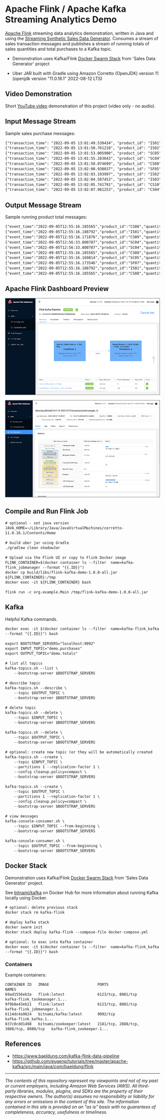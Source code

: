 # Apache Flink / Apache Kafka Streaming Analytics Demo

[Apache Flink](https://flink.apache.org/) streaming data analytics demonstration, written in Java and
using the [Streaming Synthetic Sales Data Generator](https://github.com/garystafford/streaming-sales-generator). Consumes a stream of sales transaction messages and publishes a stream of running totals of sales quantities and total purchases to a Kafka topic.


* Demonstration uses
  Kafka/Flink [Docker Swarm Stack](https://github.com/garystafford/streaming-sales-generator/blob/main/docker-compose.yml)
  from 'Sales Data Generator' project

* Uber JAR built with Gradle using Amazon Corretto (OpenJDK) version 11 (openjdk version "11.0.16.1" 2022-08-12 LTS)

## Video Demonstration

Short [YouTube video](https://youtu.be/ja0M_2zdbfs) demonstration of this project (video only - no audio).

## Input Message Stream

Sample sales purchase messages:

```txt
{"transaction_time": "2022-09-05 13:01:49.530434", "product_id": "IS01", "price": 5.49, "quantity": 2, "is_member": false, "member_discount": 0.0, "add_supplements": false, "supplement_price": 0.0, "total_purchase": 10.98}
{"transaction_time": "2022-09-05 13:01:50.761210", "product_id": "IS02", "price": 5.49, "quantity": 1, "is_member": false, "member_discount": 0.0, "add_supplements": false, "supplement_price": 0.0, "total_purchase": 5.49}
{"transaction_time": "2022-09-05 13:01:53.005900", "product_id": "SC05", "price": 5.99, "quantity": 1, "is_member": true, "member_discount": 0.1, "add_supplements": true, "supplement_price": 1.99, "total_purchase": 7.18}
{"transaction_time": "2022-09-05 13:01:55.283643", "product_id": "SC04", "price": 5.99, "quantity": 1, "is_member": false, "member_discount": 0.0, "add_supplements": false, "supplement_price": 0.0, "total_purchase": 5.99}
{"transaction_time": "2022-09-05 13:01:58.074699", "product_id": "CS08", "price": 4.99, "quantity": 1, "is_member": false, "member_discount": 0.0, "add_supplements": false, "supplement_price": 0.0, "total_purchase": 4.99}
{"transaction_time": "2022-09-05 13:02:00.938037", "product_id": "SF05", "price": 5.99, "quantity": 1, "is_member": false, "member_discount": 0.0, "add_supplements": true, "supplement_price": 1.99, "total_purchase": 7.98}
{"transaction_time": "2022-09-05 13:02:03.193997", "product_id": "IS02", "price": 5.49, "quantity": 1, "is_member": true, "member_discount": 0.1, "add_supplements": false, "supplement_price": 0.0, "total_purchase": 4.94}
{"transaction_time": "2022-09-05 13:02:04.587453", "product_id": "IS03", "price": 5.49, "quantity": 3, "is_member": true, "member_discount": 0.1, "add_supplements": false, "supplement_price": 0.0, "total_purchase": 14.82}
{"transaction_time": "2022-09-05 13:02:05.741791", "product_id": "CS10", "price": 4.99, "quantity": 1, "is_member": false, "member_discount": 0.0, "add_supplements": false, "supplement_price": 0.0, "total_purchase": 4.99}
{"transaction_time": "2022-09-05 13:02:07.981253", "product_id": "CS04", "price": 4.99, "quantity": 1, "is_member": false, "member_discount": 0.0, "add_supplements": false, "supplement_price": 0.0, "total_purchase": 4.99}
```

## Output Message Stream

Sample running product total messages:

```txt
{"event_time":"2022-09-05T12:55:16.185565","product_id":"CS08","quantity":20,"total_purchases":106.76}
{"event_time":"2022-09-05T12:55:16.188792","product_id":"IS01","quantity":4,"total_purchases":21.96}
{"event_time":"2022-09-05T12:55:16.171876","product_id":"CS09","quantity":10,"total_purchases":48.90}
{"event_time":"2022-09-05T12:56:33.800787","product_id":"SC04","quantity":16,"total_purchases":106.17}
{"event_time":"2022-09-05T12:56:33.800787","product_id":"SC04","quantity":17,"total_purchases":114.15}
{"event_time":"2022-09-05T12:55:16.185565","product_id":"CS08","quantity":21,"total_purchases":113.74}
{"event_time":"2022-09-05T12:55:16.169814","product_id":"SC05","quantity":12,"total_purchases":84.01}
{"event_time":"2022-09-05T12:55:16.173546","product_id":"SF07","quantity":12,"total_purchases":77.24}
{"event_time":"2022-09-05T12:55:16.188792","product_id":"IS01","quantity":5,"total_purchases":29.44}
{"event_time":"2022-09-05T12:55:16.185565","product_id":"CS08","quantity":23,"total_purchases":123.72}
```

## Apache Flink Dashboard Preview

![Apache Flink Dashboard 1](screengrabs/flink_dashboard1.png)

![Apache Flink Dashboard 2](screengrabs/flink_dashboard2.png)

## Compile and Run Flink Job

```shell
# optional - set java version
JAVA_HOME=~/Library/Java/JavaVirtualMachines/corretto-11.0.16.1/Contents/Home

# build uber jar using Gradle
./gradlew clean shadowJar

# Upload via the Flink UI or copy to Flink Docker image
FLINK_CONTAINER=$(docker container ls --filter  name=kafka-flink_jobmanager --format "{{.ID}}")
docker cp build/libs/flink-kafka-demo-1.0.0-all.jar ${FLINK_CONTAINER}:/tmp
docker exec -it ${FLINK_CONTAINER} bash

flink run -c org.example.Main /tmp/flink-kafka-demo-1.0.0-all.jar
```

## Kafka

Helpful Kafka commands.

```shell
docker exec -it $(docker container ls --filter  name=kafka-flink_kafka --format "{{.ID}}") bash

export BOOTSTRAP_SERVERS="localhost:9092"
export INPUT_TOPIC="demo.purchases"
export OUTPUT_TOPIC="demo.totals"

# list all topics
kafka-topics.sh --list \
    --bootstrap-server $BOOTSTRAP_SERVERS

# describe topic
kafka-topics.sh --describe \
    --topic $OUTPUT_TOPIC \
    --bootstrap-server $BOOTSTRAP_SERVERS

# delete topic
kafka-topics.sh --delete \
    --topic $INPUT_TOPIC \
    --bootstrap-server $BOOTSTRAP_SERVERS

kafka-topics.sh --delete \
    --topic $OUTPUT_TOPIC \
    --bootstrap-server $BOOTSTRAP_SERVERS

# optional: create new topic (or they will be automatically created
kafka-topics.sh --create \
    --topic $INPUT_TOPIC \
    --partitions 1 --replication-factor 1 \
    --config cleanup.policy=compact \
    --bootstrap-server $BOOTSTRAP_SERVERS

kafka-topics.sh --create \
    --topic $OUTPUT_TOPIC \
    --partitions 1 --replication-factor 1 \
    --config cleanup.policy=compact \
    --bootstrap-server $BOOTSTRAP_SERVERS

# view messages
kafka-console-consumer.sh \
    --topic $INPUT_TOPIC --from-beginning \
    --bootstrap-server $BOOTSTRAP_SERVERS

kafka-console-consumer.sh \
    --topic $OUTPUT_TOPIC --from-beginning \
    --bootstrap-server $BOOTSTRAP_SERVERS
```

## Docker Stack

Demonstration uses Kafka/Flink [Docker Swarm Stack](https://github.com/garystafford/streaming-sales-generator/blob/main/docker-compose.yml) from 'Sales Data Generator' project.
  
See [bitnami/kafka](https://hub.docker.com/r/bitnami/kafka) on Docker Hub for more information about running Kafka
locally using Docker.

```shell
# optional: delete previous stack
docker stack rm kafka-flink

# deploy kafka stack
docker swarm init
docker stack deploy kafka-flink --compose-file docker-compose.yml

# optional: to exec into Kafka container
docker exec -it $(docker container ls --filter  name=kafka-flink_kafka --format "{{.ID}}") bash
```

### Containers

Example containers:

```text
CONTAINER ID   IMAGE                      PORTS                                    NAMES
69ad1556eb3a   flink:latest               6123/tcp, 8081/tcp                       kafka-flink_taskmanager.1...
9f9b8e43eb21   flink:latest               6123/tcp, 8081/tcp                       kafka-flink_jobmanager.1...
6114dc4a9824   bitnami/kafka:latest       9092/tcp                                 kafka-flink_kafka.1...
837c0cdd1498   bitnami/zookeeper:latest   2181/tcp, 2888/tcp, 3888/tcp, 8080/tcp   kafka-flink_zookeeper.1...
```

## References

* <https://www.baeldung.com/kafka-flink-data-pipeline>
* <https://github.com/eugenp/tutorials/tree/master/apache-kafka/src/main/java/com/baeldung/flink>

---

_The contents of this repository represent my viewpoints and not of my past or current employers, including Amazon Web Services (AWS). All third-party libraries, modules, plugins, and SDKs are the property of their respective owners. The author(s) assumes no responsibility or liability for any errors or omissions in the content of this site. The information contained in this site is provided on an "as is" basis with no guarantees of completeness, accuracy, usefulness or timeliness._
